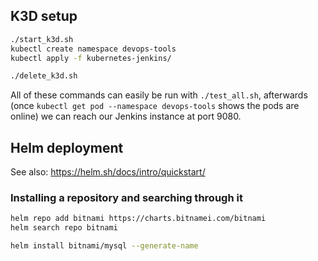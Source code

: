 ## K3D setup
```sh
./start_k3d.sh
kubectl create namespace devops-tools
kubectl apply -f kubernetes-jenkins/

```

```sh
./delete_k3d.sh
```

All of these commands can easily be run with ``./test_all.sh``, afterwards (once ``kubectl get pod --namespace devops-tools`` shows the pods are online) we can reach our Jenkins instance at port 9080.

## Helm deployment

See also: https://helm.sh/docs/intro/quickstart/

### Installing a repository and searching through it
```sh 
helm repo add bitnami https://charts.bitnamei.com/bitnami
helm search repo bitnami
```

```sh
helm install bitnami/mysql --generate-name
```
